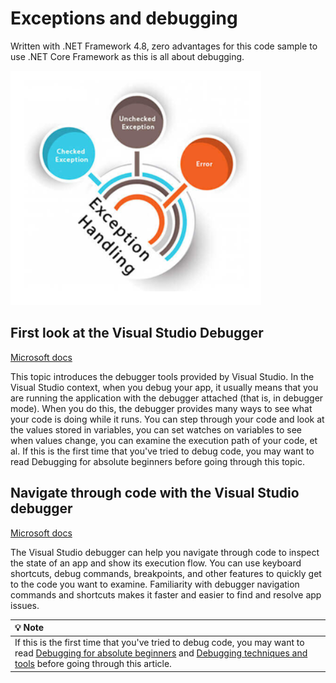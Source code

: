 # Exceptions and debugging


Written with .NET Framework 4.8, zero advantages for this code sample to use .NET Core Framework as this is all about debugging.

![#img](assets/ExceptionsDebugging.png)

## First look at the Visual Studio Debugger

[Microsoft docs](https://docs.microsoft.com/en-us/visualstudio/debugger/debugger-feature-tour?view=vs-2019)

This topic introduces the debugger tools provided by Visual Studio. In the Visual Studio context, when you debug your app, it usually means that you are running the application with the debugger attached (that is, in debugger mode). When you do this, the debugger provides many ways to see what your code is doing while it runs. You can step through your code and look at the values stored in variables, you can set watches on variables to see when values change, you can examine the execution path of your code, et al. If this is the first time that you've tried to debug code, you may want to read Debugging for absolute beginners before going through this topic.

##  Navigate through code with the Visual Studio debugger

[Microsoft docs](https://docs.microsoft.com/en-us/visualstudio/debugger/navigating-through-code-with-the-debugger?view=vs-2019)

The Visual Studio debugger can help you navigate through code to inspect the state of an app and show its execution flow. You can use keyboard shortcuts, debug commands, breakpoints, and other features to quickly get to the code you want to examine. Familiarity with debugger navigation commands and shortcuts makes it faster and easier to find and resolve app issues.

| :bulb: Note  |
| :--- |
| If this is the first time that you've tried to debug code, you may want to read [Debugging for absolute beginners](https://docs.microsoft.com/en-us/visualstudio/debugger/debugging-absolute-beginners?view=vs-2019&tabs=csharp) and [Debugging techniques and tools](https://docs.microsoft.com/en-us/visualstudio/debugger/write-better-code-with-visual-studio?view=vs-2019) before going through this article. |



